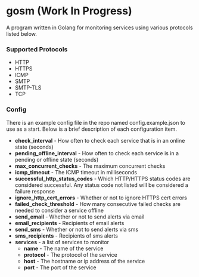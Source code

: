 # gosm (Work In Progress)
A program written in Golang for monitoring services using various protocols listed below.

### Supported Protocols
* HTTP
* HTTPS
* ICMP
* SMTP
* SMTP-TLS
* TCP

### Config
There is an example config file in the repo named config.example.json to use as a start. Below is a brief description of each configuration item.
* **check_interval** - How often to check each service that is in an online state (seconds)
* **pending_offline_interval** - How often to check each service is in a pending or offline state (seconds)
* **max_concurrent_checks** - The maximum concurrent checks
* **icmp_timeout** - The ICMP timeout in milliseconds
* **successful_http_status_codes** - Which HTTP/HTTPS status codes are considered successful. Any status code not listed will be considered a failure response
* **ignore_http_cert_errors** - Whether or not to ignore HTTPS cert errors
* **failed_check_threshold** - How many consecutive failed checks are needed to consider a service offline
* **send_email** - Whether or not to send alerts via email
* **email_recipients** - Recipients of email alerts
* **send_sms** - Whether or not to send alerts via sms
* **sms_recipients** - Recipients of sms alerts
* **services** - a list of services to monitor
    * **name** - The name of the service
    * **protocol** - The protocol of the service
    * **host** - The hostname or ip address of the service
    * **port** - The port of the service